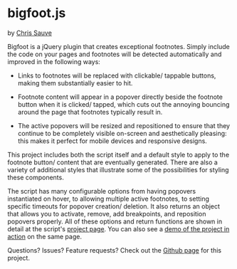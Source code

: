 # bigfoot.js

by [Chris Sauve](http://cmsauve.com/projects)

Bigfoot is a jQuery plugin that creates exceptional footnotes. Simply include the code on your pages and footnotes will be detected automatically and improved in the following ways:

- Links to footnotes will be replaced with clickable/ tappable buttons, making them substantially easier to hit.

- Footnote content will appear in a popover directly beside the footnote button when it is clicked/ tapped, which cuts out the annoying bouncing around the page that footnotes typically result in.

- The active popovers will be resized and repositioned to ensure that they continue to be completely visible on-screen and aesthetically pleasing: this makes it perfect for mobile devices and responsive designs.

This project includes both the script itself and a default style to apply to the footnote button/ content that are eventually generated. There are also a variety of additional styles that illustrate some of the possibilities for styling these components.

The script has many configurable options from having popovers instantiated on hover, to allowing multiple active footnotes, to setting specific timeouts for popover creation/ deletion. It also returns an object that allows you to activate, remove, add breakpoints, and reposition popovers properly. All of these options and return functions are shown in detail at the script's [project page](http://www.bigfootjs.com/). You can also see a [demo of the project in action](http://www.bigfootjs.com/#demo) on the same page.

Questions? Issues? Feature requests? Check out the [Github page](https://github.com/pxldot/bigfoot) for this project.